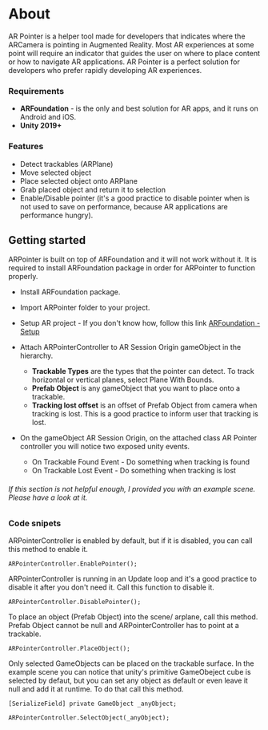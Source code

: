 # About

AR Pointer is a helper tool made for developers that indicates where the ARCamera is pointing in Augmented Reality. Most AR experiences at some point will require an indicator that guides the user on where to place content or how to navigate AR applications. AR Pointer is a perfect solution for developers who prefer rapidly developing AR experiences.

### Requirements

  * <b>ARFoundation</b> - is the only and best solution for AR apps, and it runs on Android and iOS.
  * <b>Unity 2019+</b>
  
### Features

  * Detect trackables (ARPlane)
  * Move selected object
  * Place selected object onto ARPlane
  * Grab placed object and return it to selection
  * Enable/Disable pointer (it's a good practice to disable pointer when is not used to save on performance, because AR applications are performance hungry).

## Getting started
   
ARPointer is built on top of ARFoundation and it will not work without it. It is required to install ARFoundation package in order for ARPointer to function properly. 

 * Install ARFoundation package.
 * Import ARPointer folder to your project.
 * Setup AR project - If you don't know how, follow this link [ARFoundation - Setup](https://learn.unity.com/tutorial/setting-up-ar-foundation)
 * Attach ARPointerController to AR Session Origin gameObject in the hierarchy.
    * **Trackable Types** are the types that the pointer can detect. To track horizontal or vertical planes, select Plane With Bounds. 
    * **Prefab Object** is any gameObject that you want to place onto a trackable.
    * **Tracking lost offset** is an offset of Prefab Object from camera when tracking is lost. This is a good practice to inform user that tracking is lost.


 * On the gameObject AR Session Origin, on the attached class AR Pointer controller you will notice two exposed unity events.
    * On Trackable Found Event - Do something when tracking is found
    * On Trackable Lost Event - Do something when tracking is lost


###### If this section is not helpful enough, I provided you with an example scene. Please have a look at it. 

### Code snipets

ARPointerController is enabled by default, but if it is disabled, you can call this method to enable it.

```ARPointerController.EnablePointer();```

ARPointerController is running in an Update loop and it's a good practice to disable it after you don't need it. Call this function to disable it.

```ARPointerController.DisablePointer();```

To place an object (Prefab Object) into the scene/ arplane, call this method. Prefab Object cannot be null and ARPointerController has to point at a trackable.

```ARPointerController.PlaceObject();```

Only selected GameObjects can be placed on the trackable surface. In the example scene you can notice that unity's primitive GameObeject cube is selected by defaut, but you can set any object as default or even leave it null and add it at runtime. To do that call this method.

``` 
[SerializeField] private GameObject _anyObject;

ARPointerController.SelectObject(_anyObject); 
```
